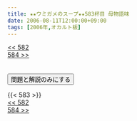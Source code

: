 ```yaml
---
title: ★★ウミガメのスープ★★583杯目 母物語味
date: 2006-08-11T12:00:00+09:00
tags: [2006年,オカルト板]
---
```

<div class="th_left"><a href="../582"><< 582</a></div>
<div class="th_right"><a href="../584">584 >></a></div>
<br><br>
<script src="../../js/cupsoup.js"></script>
<form>
<input type="button" value="問題と解説のみにする" onClick="toggleCupsoup()">
</form>
{{< 583 >}}
<div class="th_left"><a href="../582"><< 582</a></div>
<div class="th_right"><a href="../584">584 >></a></div>